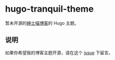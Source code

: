 # hugo-tranquil-theme

暂未开源的[绅士喵博客](https://hugo-blog.hentioe.dev/)的 Hugo 主题。

## 说明

如果你希望我的博客主题开源，请在这个 [issue](https://github.com/Hentioe/hugo-tranquil-theme/issues/1) 下留言。
